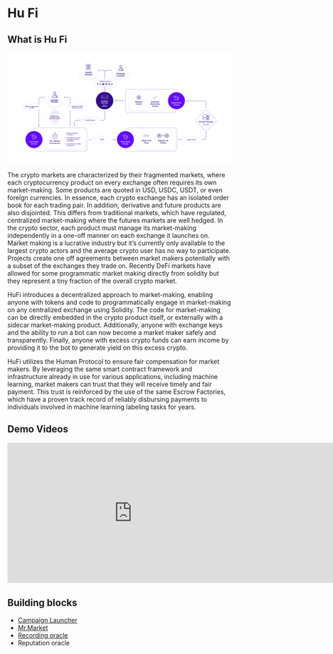 # Hu Fi

## What is Hu Fi
![image](./hufi.png)

The crypto markets are characterized by their fragmented markets, where each cryptocurrency product on every exchange often requires its own market-making. Some products are quoted in USD, USDC, USDT, or even foreign currencies. In essence, each crypto exchange has an isolated order book for each trading pair. In addition, derivative and future products are also disjointed.  This differs from traditional markets, which have regulated, centralized market-making where the futures markets are well hedged. In the crypto sector, each product must manage its market-making independently in a one-off manner on each exchange it launches on.  Market making is a lucrative industry but it’s currently only available to the largest crypto actors and the average crypto user has no way to participate. Projects create one off agreements between market makers potentially with a subset of the exchanges they trade on. Recently DeFi markets have allowed for some programmatic market making directly from solidity but they represent a tiny fraction of the overall crypto market.

HuFi introduces a decentralized approach to market-making, enabling anyone with tokens and code to programmatically engage in market-making on any centralized exchange using Solidity. The code for market-making can be directly embedded in the crypto product itself, or externally with a sidecar market-making product. Additionally, anyone with exchange keys and the ability to run a bot can now become a market maker safely and transparently. Finally, anyone with excess crypto funds can earn income by providing it to the bot to generate yield on this excess crypto. 

HuFi utilizes the Human Protocol to ensure fair compensation for market makers. By leveraging the same smart contract framework and infrastructure already in use for various applications, including machine learning, market makers can trust that they will receive timely and fair payment. This trust is reinforced by the use of the same Escrow Factories, which have a proven track record of reliably disbursing payments to individuals involved in machine learning labeling tasks for years.

## Demo Videos

<div style="display: flex; justify-content: space-around; align-items: center;">
  <div>
    <!-- Video 1 -->
    <iframe width="560" height="315" src="https://www.youtube.com/embed/XERjwulS4co?si=M1iDt9ybR-l01lBS" frameborder="0" allow="accelerometer; clipboard-write; encrypted-media; gyroscope; picture-in-picture" allowfullscreen></iframe>
  </div>
  <div>
    <!-- Video 2 -->
    <iframe width="560" height="315" src="https://www.youtube.com/embed/1-cB4a0INyc?si=Ti0WNCT162yOF4op" frameborder="0" allow="accelerometer;clipboard-write; encrypted-media; gyroscope; picture-in-picture" allowfullscreen></iframe>
  </div>
</div>

## Building blocks
- [Campaign Launcher](./campaign-launcher)
- [Mr.Market](https://github.com/Hu-Fi/Mr.Market)
- [Recording oracle](./recording-oracle)
- Reputation oracle
